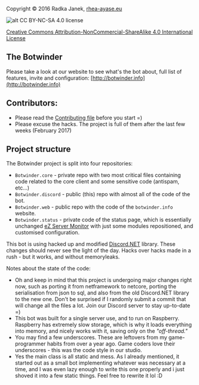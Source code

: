 Copyright © 2016 Radka Janek, [rhea-ayase.eu](http://rhea-ayase.eu)

![alt CC BY-NC-SA 4.0 license](https://i.creativecommons.org/l/by-nc-sa/4.0/88x31.png)

[Creative Commons Attribution-NonCommercial-ShareAlike 4.0 International License](https://creativecommons.org/licenses/by-nc-sa/4.0/)



## The Botwinder
Please take a look at our website to see what's the bot about, full list of features, invite and configuration: [http://botwinder.info](http://botwinder.info)

## Contributors:

* Please read the [Contributing file](CONTRIBUTING.md) before you start =)
* Please excuse the hacks. The project is full of them after the last few weeks (February 2017)

## Project structure

The Botwinder project is split into four repositories:
* `Botwinder.core` - private repo with two most critical files containing code related to the core client and some sensitive code (antispam, etc...)
* `Botwinder.discord` - public (this) repo with almost all of the code of the bot.
* `Botwinder.web` - public repo with the code of the `botwinder.info` website.
* `Botwinder.status` - private code of the status page, which is essentially unchanged [eZ Server Monitor](https://github.com/shevabam/ezservermonitor-web) with just some modules repositioned, and customised configuration.

This bot is using hacked up and modified [Discord.NET](https://github.com/RogueException/Discord.Net) library. These changes should never see the light of the day. Hacks over hacks made in a rush - but it works, and without memoryleaks.

Notes about the state of the code:
* Oh and keep in mind that this project is undergoing major changes right now, such as porting it from netframework to netcore, porting the serialisation from json to sql, and also from the old Discord.NET library to the new one. Don't be surprised if I randomly submit a commit that will change all the files a lot. Join our Discord server to stay up-to-date =)  
* This bot was built for a single server use, and to run on Raspberry. Raspberry has extremely slow storage, which is why it loads everything into memory, and nicely works with it, saving only on the _"off-thread."_
* You may find a few underscores. These are leftovers from my game-programmer habits from over a year ago. Game coders love their underscores - this was the code style in our studio.
* Yes the main class is all static and mess. As I already mentioned, it started out as a small bot implementing whatever was necessary at a time, and I was even lazy enough to write this one properly and i just shoved it into a few static things. Feel free to rewrite it lol :D
